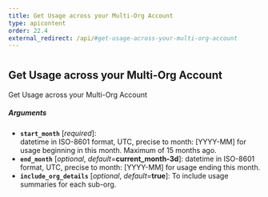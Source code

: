 ```yaml
---
title: Get Usage across your Multi-Org Account
type: apicontent
order: 22.4
external_redirect: /api/#get-usage-across-your-multi-org-account
---
```

#
## Get Usage across your Multi-Org Account

Get Usage across your Multi-Org Account

##### Arguments
* **`start_month`** [*required*]:  
    datetime in ISO-8601 format, UTC, precise to month: [YYYY-MM] for usage beginning in this month. Maximum of 15 
    months ago.
* **`end_month`** [*optional*, *default*=**current_month-3d**]:
    datetime in ISO-8601 format, UTC, precise to month: [YYYY-MM] for usage ending this month.
* **`include_org_details`** [*optional*, *default*=**true**]:
    To include usage summaries for each sub-org.
